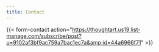 ```yaml
---
title: Contact
---
```


{{< form-contact action="https://thoughtart.us19.list-manage.com/subscribe/post?u=9102af3bf9ac759a7bac1ec7a&amp;id=44a6966f71" >}}
